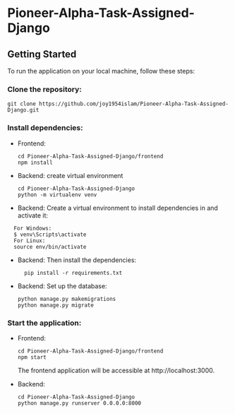 # Pioneer-Alpha-Task-Assigned-Django

## Getting Started

To run the application on your local machine, follow these steps:

### Clone the repository: <br>
`git clone https://github.com/joy1954islam/Pioneer-Alpha-Task-Assigned-Django.git`

### Install dependencies:

- Frontend:
  ```
  cd Pioneer-Alpha-Task-Assigned-Django/frontend
  npm install
  ```

- Backend: create virtual environment
  ```
  cd Pioneer-Alpha-Task-Assigned-Django
  python -m virtualenv venv

  ```
 - Backend: Create a virtual environment to install dependencies in and activate it:
  ```
    For Windows:
    $ venv\Scripts\activate
    For Linux:
    source env/bin/activate
  ```

- Backend: Then install the dependencies:
  ```
    pip install -r requirements.txt
  ```
  
- Backend: Set up the database:
  ```
  python manage.py makemigrations
  python manage.py migrate
  ```


### Start the application:

- Frontend:
  ```
  cd Pioneer-Alpha-Task-Assigned-Django/frontend
  npm start
  ```

  The frontend application will be accessible at http://localhost:3000.

- Backend:
  ```
  cd Pioneer-Alpha-Task-Assigned-Django
  python manage.py runserver 0.0.0.0:8000
  ```